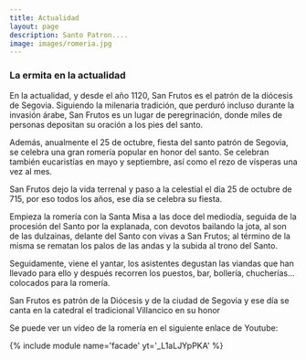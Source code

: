 ```yaml
---
title: Actualidad
layout: page
description: Santo Patron....
image: images/romeria.jpg
---
```


### La ermita en la actualidad

En la actualidad, y desde el año 1120, San Frutos es el patrón de la diócesis de Segovia. Siguiendo la milenaria tradición, que perduró incluso durante la invasión árabe, San Frutos es un lugar de peregrinación, donde miles de personas depositan su oración a los pies del santo.

Además, anualmente el 25 de octubre, fiesta del santo patrón de Segovia, se celebra una gran romería popular en honor del santo. Se celebran también eucaristías en mayo y septiembre, así como el rezo de vísperas una vez al mes.


San Frutos dejo la vida terrenal y paso a la celestial el día 25 de octubre de 715, por eso todos los años, ese día se celebra su fiesta.

 

Empieza la romería con la Santa Misa a las doce del mediodía, seguida de la procesión del Santo por la explanada, con devotos bailando la jota, al son de las dulzainas, delante del Santo con vivas a San Frutos; al término de la misma se rematan los palos de las andas y la subida al trono del Santo.

 

Seguidamente, viene el yantar, los asistentes degustan las viandas que han llevado para ello y después recorren los puestos, bar, bollería, chucherías… colocados para la romería.

 

San Frutos es patrón de la Diócesis y de la ciudad de Segovia y ese día se canta en la catedral el tradicional Villancico en su honor

 

Se puede ver un vídeo de la romería en el siguiente enlace de Youtube:



{% include module name='facade' yt='_L1aLJYpPKA' %}